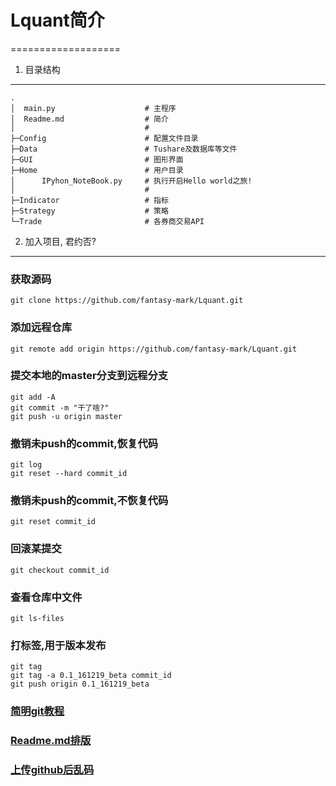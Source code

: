 # Lquant简介
===================
1. 目录结构
-------------------
    .
    │  main.py                    # 主程序
    │  Readme.md                  # 简介
    │                             #
    ├─Config                      # 配置文件目录
    ├─Data                        # Tushare及数据库等文件
    ├─GUI                         # 图形界面
    ├─Home                        # 用户目录
    │      IPyhon_NoteBook.py     # 执行开启Hello world之旅!
    │                             #
    ├─Indicator                   # 指标
    ├─Strategy                    # 策略
    └─Trade                       # 各券商交易API

2. 加入项目, 君约否?
-------------------
### 获取源码
    git clone https://github.com/fantasy-mark/Lquant.git

### 添加远程仓库
    git remote add origin https://github.com/fantasy-mark/Lquant.git

### 提交本地的master分支到远程分支
    git add -A
    git commit -m "干了啥?"
    git push -u origin master

### 撤销未push的commit,恢复代码
	git log
	git reset --hard commit_id
### 撤销未push的commit,不恢复代码
	git reset commit_id

### 回滚某提交
    git checkout commit_id

### 查看仓库中文件
	git ls-files

### 打标签,用于版本发布
	git tag
	git tag -a 0.1_161219_beta commit_id
	git push origin 0.1_161219_beta
	
### [简明git教程](http://www.cnblogs.com/schaepher/p/5561193.html)<br/>
### [Readme.md排版](http://mahua.jser.me/)<br/>
### [上传github后乱码](https://my.oschina.net/u/178116/blog/386095)<br/>
